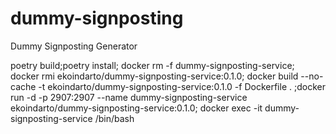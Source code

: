 # dummy-signposting
Dummy Signposting Generator

poetry build;poetry install; docker rm -f dummy-signposting-service; docker rmi ekoindarto/dummy-signposting-service:0.1.0; docker build --no-cache -t ekoindarto/dummy-signposting-service:0.1.0 -f Dockerfile . ;docker run -d -p 2907:2907 --name dummy-signposting-service ekoindarto/dummy-signposting-service:0.1.0; docker exec -it dummy-signposting-service /bin/bash 

